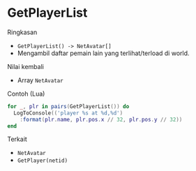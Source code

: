 # GetPlayerList

Ringkasan
- `GetPlayerList() -> NetAvatar[]`
- Mengambil daftar pemain lain yang terlihat/terload di world.

Nilai kembali
- Array `NetAvatar`

Contoh (Lua)
```lua
for _, plr in pairs(GetPlayerList()) do
  LogToConsole(('player %s at %d,%d')
    :format(plr.name, plr.pos.x // 32, plr.pos.y // 32))
end
```

Terkait
- `NetAvatar`
- `GetPlayer(netid)`

